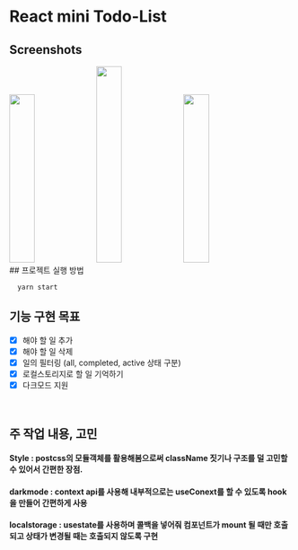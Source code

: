# React mini Todo-List 


## Screenshots
<div>
  <img  width="30%" height="300" src="https://user-images.githubusercontent.com/93265694/232279078-821e927c-f1b5-40fd-af14-16280d8c1a3b.PNG">
  <img width="30%" height="350" src="https://user-images.githubusercontent.com/93265694/232279080-077428ff-5aa3-449a-85a0-f9b7938df8fc.PNG">
  <img  width="30%" height="300" src="https://user-images.githubusercontent.com/93265694/232279083-300c3d7d-7507-47f7-951e-c4a8042d00f9.PNG">
</div>
## 프로젝트 실행 방법 

```
  yarn start
```

## 기능 구현 목표

- [x] 해야 할 일 추가
- [x] 해야 할 일 삭제
- [x] 일의 필터링 (all, completed, active 상태 구분) 
- [x] 로컬스토리지로 할 일 기억하기
- [x] 다크모드 지원

<br>

## 주 작업 내용, 고민
#### Style : postcss의 모듈객체를 활용해봄으로써 className 짓기나 구조를 덜 고민할 수 있어서 간편한 장점.

#### darkmode : context api를 사용해 내부적으로는 useConext를 할 수 있도록 hook을 만들어 간편하게 사용

#### localstorage : usestate를 사용하며 콜백을 넣어줘 컴포넌트가 mount 될 때만 호출되고 상태가 변경될 때는 호출되지 않도록 구현
